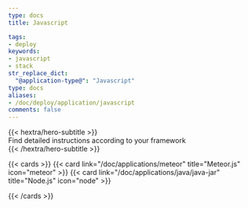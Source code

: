 ```yaml
---
type: docs
title: Javascript

tags:
- deploy
keywords:
- javascript
- stack
str_replace_dict:
  "@application-type@": "Javascript"
type: docs
aliases:
- /doc/deploy/application/javascript
comments: false
---
```

<div class="mb-12">
{{< hextra/hero-subtitle >}}
<br>
  Find detailed instructions according to your framework&nbsp;<br class="sm:block hidden" />
{{< /hextra/hero-subtitle >}}
</div>

{{< cards >}}
  {{< card link="/doc/applications/meteor" title="Meteor.js" icon="meteor" >}}
  {{< card link="/doc/applications/java/java-jar" title="Node.js" icon="node" >}}
  
{{< /cards >}}